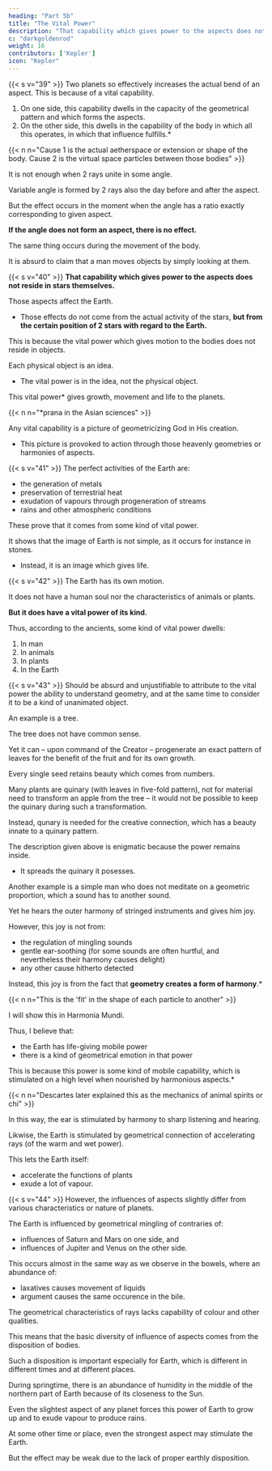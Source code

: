 ```yaml
---
heading: "Part 5b"
title: "The Vital Power"
description: "That capability which gives power to the aspects does not reside in stars themselves."
c: "darkgoldenrod"
weight: 16
contributors: ['Kepler']
icon: "Kepler"
---
```




<!-- The reason why the effect of under-->
{{< s v="39" >}} Two planets so effectively increases the actual bend of an aspect. This is because of a vital capability.

1. On one side, this capability dwells in the capacity of the geometrical pattern and which forms the aspects.
2. On the other side, this dwells in the capability of the body in which all this operates, in which that influence fulfills.*

{{< n n="Cause 1 is the actual aetherspace or extension or shape of the body. Cause 2 is the virtual space particles between those bodies" >}}


It is not enough when 2 rays unite in some angle. 

Variable angle is formed by 2 rays also the day before and after the aspect.

But the effect occurs in the moment when the angle has a ratio exactly corresponding to given aspect. 

**If the angle does not form an aspect, there is no effect.**

The same thing occurs during the movement of the body.

It is absurd to claim that a man moves objects by simply looking at them.

<!-- without necessity to use his body to execute a move. -->


{{< s v="40" >}} **That capability which gives power to the aspects does not reside in stars themselves.** 

Those aspects affect the Earth.
- Those effects do not come from the actual activity of the stars, **but from the certain position of 2 stars with regard to the Earth.**

This is because the vital power which gives motion to the bodies does not reside in objects.

Each physical object is an idea.
- The vital power is in the idea, not the physical object. 

This vital power* gives growth, movement and life to the planets.

{{< n n="*prana in the Asian sciences" >}}

<!-- But it is there where the kind of the object is represented (it is represented in the ideas of the objects) thus this power, which  -->

Any vital capability is a picture of geometricizing God in His creation.
- This picture is provoked to action through those heavenly geometries or harmonies of aspects.


{{< s v="41" >}} The perfect activities of the Earth are:

<!-- To a lazy thinker, this philosophy will seem to be what it is not, unless I generalize a bit the ancient dogmas hitherto prevailing. 

At first, regarding the Earth, no one can deny that its shape as a whole is more evident than
the one which is visible in every clod.  -->
- the generation of metals
- preservation of terrestrial heat
- exudation of vapours through progeneration of streams
- rains and other atmospheric conditions

These prove that it comes from some kind of vital power. 

It shows that the image of Earth is not simple, as it occurs for instance in stones.
- Instead, it is an image which gives life.


{{< s v="42" >}} The Earth has its own motion.

It does not have a human soul nor the characteristics of animals or plants.

**But it does have a vital power of its kind.** 

Thus, according to the ancients, some kind of vital power dwells:

1. In man
2. In animals
3. In plants
4. In the Earth


{{< s v="43" >}}  Should be absurd and unjustifiable to attribute to the vital power the ability to understand geometry, and at the
same time to consider it to be a kind of unanimated object.

An example is a tree. 

The tree does not have common sense. 

Yet it can – upon command of the Creator – progenerate an exact pattern of leaves for the benefit of the fruit and for its own
growth. 

Every single seed retains beauty which comes from numbers. 

Many plants are quinary (with leaves in five-fold pattern), not for material need to transform an apple from the tree – it would not be possible to keep the quinary during such a transformation.

Instead, qunary is needed for the creative connection, which has a beauty innate to a quinary pattern. 

The description given above is enigmatic because the power remains inside.
- It spreads the quinary it posesses.

Another example is a simple man who does not meditate on a geometric proportion, which a sound has to another sound.

Yet he hears the outer harmony of stringed instruments and gives him joy.

 <!-- enters his mind through his ears -->

However, this joy is not from:
- the regulation of mingling sounds
- gentle ear-soothing (for some sounds are often hurtful, and nevertheless their harmony causes delight)
- any other cause hitherto detected

Instead, this joy is from the fact that **geometry creates a form of harmony**.*

{{< n n="This is the 'fit' in the shape of each particle to another" >}}


I will show this in Harmonia Mundi.

Thus, I believe that:
- the Earth has life-giving mobile power
- there is a kind of geometrical emotion in that power

This is because this power is some kind of mobile capability, which is stimulated on a high level when nourished by harmonious aspects.*

{{< n n="Descartes later explained this as the mechanics of animal spirits or chi" >}}


In this way, the ear is stimulated by harmony to sharp listening and hearing.

Likwise, the Earth is stimulated by geometrical connection of accelerating rays (of the warm and wet power).

This lets the Earth itself:
- accelerate the functions of plants
- exude a lot of vapour.


{{< s v="44" >}} However, the influences of aspects slightly differ from various characteristics or nature of planets.

The Earth is influenced by geometrical mingling of contraries of:
- influences of Saturn and Mars on one side, and
- influences of Jupiter and Venus on the other side.

This occurs almost in the same way as we observe in the bowels, where an abundance of:
- laxatives causes movement of liquids
- argument causes the same occurence in the bile.


The geometrical characteristics of rays lacks capability of colour and other qualities.

This means that the basic diversity of influence of aspects comes from the disposition of bodies. 

Such a disposition is important especially for Earth, which is different in different times and at different places. 

During springtime, there is an abundance of humidity in the middle of the northern part of Earth because of its closeness to the Sun.

Even the slightest aspect of any planet forces this power of Earth to grow up and to exude vapour to produce rains.

At some other time or place, even the strongest aspect may stimulate the Earth.

But the effect may be weak due to the lack of proper earthly disposition.



<!-- date
01/01/1602
01/11/1602
01/21/1602
01/30/1602
02/05/1602
03/01/1602
03/09/1602
03/12/1602
03/19/1602
04/14/1602
05/11/1602
05/11/1602
05/18/1602
05/30/1602
06/07/1602
06/23/1602
07/09/1602
07/19/1602
09/14/1602
09/20/1602
11/15/1602
11/28/1602
12/18/1602
12/23/1602
CET
23:39:35
15:11:47
19:43:06
17:45:20
14:31:56
02:00:00
09:40:22
09:32:45
02:08:49
12:58:38
09:16:58
13:16:40
06:58:39
00:55:18
23:58:32
14:20:47
01:52:46
17:06:35
10:25:21
06:37:05
01:17:42
01:00:10
13:18:11
06:56:41
planet
Saturn
Jupiter
Jupiter
Saturn
Jupiter
Jupiter
Saturn
Jupiter
Jupiter
Jupiter
Jupiter
Saturn
Jupiter
Jupiter
Saturn
Jupiter
Jupiter
Jupiter
Jupiter
Saturn
Jupiter
Jupiter
Jupiter
Saturn
sign
SCO 19
LIB 21
LIB 21
SCO 21
LIB 22
LIB 21
SCO 22
LIB 20
LIB 19
LIB 16
LIB 13
SCO 18
LIB 12
LIB 12
SCO 16
LIB 12
LIB 13
LIB 14
LIB 23
SCO 18
SCO 06
SCO 09
SCO 13
SCO 28
aspect
-sextile
+sextile
+quintile
-sextile
+square
+trine
-quintile
+trioctile
+biquintile
opposition
-biquintile
-quintile
-trioctile
-trine
-sextile
-square
-quintile
-sextile
conjunction
conjunction
+sextile
+quintile
+square
+sextile
planet
Mars
Venus
Venus
Mars
Venus
Venus
Mars
Venus
Venus
Venus
Venus
Mars
Venus
Venus
Mars
Venus
Venus
Venus
Venus
Mars
Venus
Venus
Venus
Mars
sign
VIR 19
SAG 21
CAP 03
VIR 21
CAP 22
AQU 21
VIR 10
PIS 05
PIS 13
ARI 16
TAU 19
VIR 06
TAU 27
GEM 12
VIR 16
CAN 12
LEO 01
LEO 14
LIB 23
SCO 18
CAP 06
CAP 21
AQU 13
CAP 28 -->

